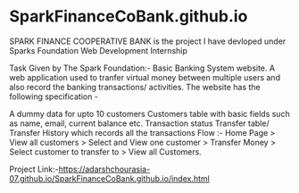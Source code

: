 # SparkFinanceCoBank.github.io
SPARK FINANCE COOPERATIVE BANK is the project I have devloped under Sparks Foundation Web Development Internship 

Task Given by The Spark Foundation:-
Basic Banking System website. A web application used to tranfer virtual money between multiple users and also record the banking transactions/ activities.
The website has the following specification -

A dummy data for upto 10 customers
Customers table with basic fields such as name, email, current balance etc.
Transaction status
Transfer table/ Transfer History which records all the transactions
Flow :- Home Page > View all customers > Select and View one customer > Transfer Money > Select customer to transfer to > View all Customers.

Project Link:-https://adarshchourasia-07.github.io/SparkFinanceCoBank.github.io/index.html

